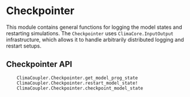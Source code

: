 # Checkpointer

This module contains general functions for logging the model states and restarting simulations. The `Checkpointer` uses `ClimaCore.InputOutput` infrastructure, which allows it to handle arbitrarily distributed logging and restart setups.

## Checkpointer API

```@docs
    ClimaCoupler.Checkpointer.get_model_prog_state
    ClimaCoupler.Checkpointer.restart_model_state!
    ClimaCoupler.Checkpointer.checkpoint_model_state
```
